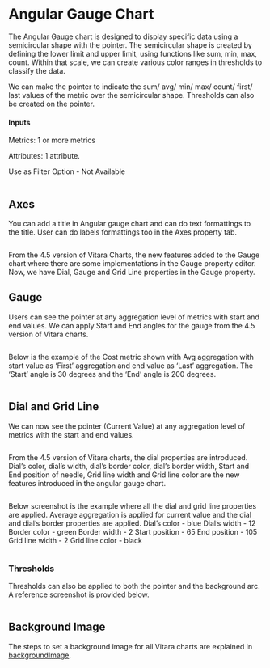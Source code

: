 # Angular Gauge Chart

The Angular Gauge chart is designed to display specific data using a semicircular shape with the pointer. The semicircular shape is created by defining the lower limit and upper limit, using functions like sum, min, max, count. Within that scale, we can create various color ranges in thresholds to classify the data.

We can make the pointer to indicate the sum/ avg/ min/ max/ count/ first/ last values of the metric over the semicircular shape. Thresholds can also be created on the pointer.

#### Inputs <a href="#inputs" id="inputs"></a>

Metrics: 1 or more metrics

Attributes: 1 attribute.

Use as Filter Option - Not Available

<figure><img src="../.gitbook/assets/AG1.png" alt=""><figcaption></figcaption></figure>

## Axes <a href="#axes" id="axes"></a>

You can add a title in Angular gauge chart and can do text formattings to the title. User can do labels formattings too in the Axes property tab.

<figure><img src="../.gitbook/assets/AG2.png" alt=""><figcaption></figcaption></figure>

From the 4.5 version of Vitara Charts, the new features added to the Gauge chart where there are some implementations in the Gauge property editor. Now, we have Dial, Gauge and Grid Line properties in the Gauge property.

## Gauge <a href="#gauge" id="gauge"></a>

Users can see the pointer at any aggregation level of metrics with start and end values. We can apply Start and End angles for the gauge from the 4.5 version of Vitara charts.

<figure><img src="../.gitbook/assets/gauge.png" alt=""><figcaption></figcaption></figure>

Below is the example of the Cost metric shown with Avg aggregation with start value as ‘First’ aggregation and end value as ‘Last’ aggregation. The ‘Start’ angle is 30 degrees and the ‘End’ angle is 200 degrees.

<figure><img src="../.gitbook/assets/gauge0.png" alt=""><figcaption></figcaption></figure>

## Dial and Grid Line <a href="#dial-and-grid-line" id="dial-and-grid-line"></a>

We can now see the pointer (Current Value) at any aggregation level of metrics with the start and end values.

<figure><img src="../.gitbook/assets/gauge1.png" alt=""><figcaption></figcaption></figure>

From the 4.5 version of Vitara charts, the dial properties are introduced. Dial’s color, dial’s width, dial’s border color, dial’s border width, Start and End position of needle, Grid line width and Grid line color are the new features introduced in the angular gauge chart.

<figure><img src="../.gitbook/assets/gauge3.png" alt=""><figcaption></figcaption></figure>

Below screenshot is the example where all the dial and grid line properties are applied. Average aggregation is applied for current value and the dial and dial’s border properties are applied. Dial’s color - blue Dial’s width - 12 Border color - green Border width - 2 Start position - 65 End position - 105 Grid line width - 2 Grid line color - black

<figure><img src="../.gitbook/assets/gauge2.png" alt=""><figcaption></figcaption></figure>

### Thresholds

Thresholds can also be applied to both the pointer and the background arc. A reference screenshot is provided below.

<figure><img src="../.gitbook/assets/Guage1.png" alt=""><figcaption></figcaption></figure>

## Background Image <a href="#background-image" id="background-image"></a>

The steps to set a background image for all Vitara charts are explained in [backgroundImage](background-images.md).
